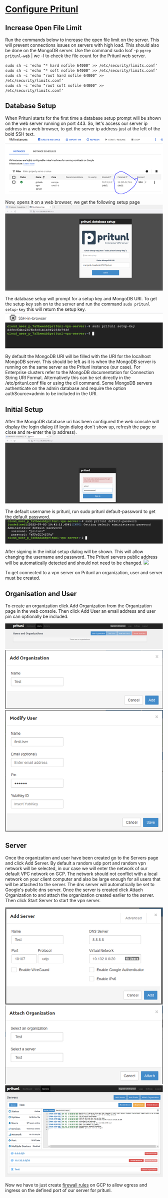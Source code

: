 # [Configure Pritunl](https://docs.pritunl.com/docs/configuration-5)

## Increase Open File Limit

Run the commands below to increase the open file limit on the server. This will prevent connections issues on servers with high load. This should also be done on the MongoDB server. Use the command sudo lsof -p `pgrep pritunl-web` | wc -l to check the file count for the Pritunl web server.

```shell
sudo sh -c 'echo "* hard nofile 64000" >> /etc/security/limits.conf'
sudo sh -c 'echo "* soft nofile 64000" >> /etc/security/limits.conf'
sudo sh -c 'echo "root hard nofile 64000" >> /etc/security/limits.conf'
sudo sh -c 'echo "root soft nofile 64000" >> /etc/security/limits.conf'
```

## Database Setup

When Pritunl starts for the first time a database setup prompt will be shown on the web server running on port 443.
So, let's access our server ip address in a web browser, to get the server ip address just at the left of the bold SSH text.
![](images/external-ip-address.PNG)

Now, opens it on a web browser, we get the following setup page
![](images/database-setup.PNG)

The database setup will prompt for a setup key and MongoDB URI. 
To get the setup key ssh on to the server and run the command ```sudo pritunl setup-key``` this will return the setup key.
![](images/setup-key.PNG)

By default the MongoDB URI will be filled with the URI for the localhost MongoDB server. 
This should be left as it is when the MongoDB server is running on the same server as the Pritunl instance (our case). 
For Enterprise clusters refer to the MongoDB documentation for Connection String URI Format. 
Alternatively this can be set directly in the /etc/pritunl.conf file or using the cli command.
Some MongoDB servers authenticate on the admin database and require the option authSource=admin to be included in the URI.

## Initial Setup

After the MongoDB database uri has been configured the web console will display the login dialog (if login dialog don't show up, refresh the page or close and re-enter the ip address).
![](images/login.PNG)

The default username is pritunl, run sudo pritunl default-password to get the default password.
![](images/default-password.PNG)

After signing in the initial setup dialog will be shown. 
This will allow changing the username and password. 
The Pritunl servers public address will be automatically detected and should not need to be changed.
![](images/initial-setup)

To get connected to a vpn server on Pritunl an organization, user and server must be created.

## Organisation and User
To create an organization click Add Organization from the Organization page in the web console. 
Then click Add User an email address and user pin can optionally be included.

![](images/organization.PNG)
![](images/organization-add.PNG)
![](images/user-add.PNG)

## Server
Once the organization and user have been created go to the Servers page and click Add Server. 
By default a random udp port and random vpn network will be selected, in our case we will enter the network of our default VPC network on GCP. The network should not conflict with a local network on your client computer and also be large enough for all users that will be attached to the server. 
The dns server will automatically be set to Google's public dns server. 
Once the server is created click Attach Organization to and attach the organization created earlier to the server. 
Then click Start Server to start the vpn server.

![](images/server.PNG)
![](images/server-attach-organization.PNG)
![](images/server-start.PNG)

Now we have to just create [firewall rules](https://github.com/Donutson/VPN-SERVER-PRITUNL/blob/main/04-firewall-rules.md) on GCP to allow egress and ingress on the defined port of our server for pritunl.
